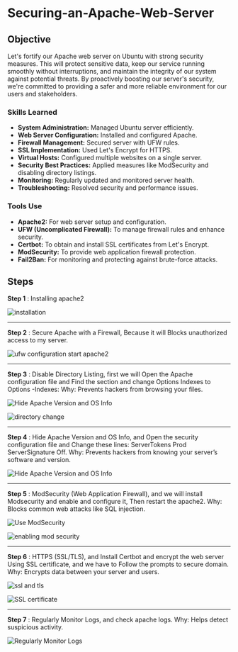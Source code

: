 # Securing-an-Apache-Web-Server

## Objective

Let's fortify our Apache web server on Ubuntu with strong security measures. This will protect sensitive data, keep our service running smoothly without interruptions, and maintain the integrity of our system against potential threats. By proactively boosting our server's security, we're committed to providing a safer and more reliable environment for our users and stakeholders.

### Skills Learned

- **System Administration:** Managed Ubuntu server efficiently.
- **Web Server Configuration:** Installed and configured Apache.
- **Firewall Management:** Secured server with UFW rules.
- **SSL Implementation:** Used Let's Encrypt for HTTPS.
- **Virtual Hosts:** Configured multiple websites on a single server.
- **Security Best Practices:** Applied measures like ModSecurity and disabling directory listings.
- **Monitoring:** Regularly updated and monitored server health.
- **Troubleshooting:** Resolved security and performance issues.

### Tools Use

- **Apache2:** For web server setup and configuration.
- **UFW (Uncomplicated Firewall):** To manage firewall rules and enhance security.
- **Certbot:** To obtain and install SSL certificates from Let's Encrypt.
- **ModSecurity:** To provide web application firewall protection.
- **Fail2Ban:** For monitoring and protecting against brute-force attacks.

## Steps

**Step 1** : Installing apache2 

![installation](https://github.com/user-attachments/assets/94988259-0461-44de-b7ad-c5a0027821a9)

<hr>

**Step 2** :  Secure Apache with a Firewall, Because it will Blocks unauthorized access to my server.

![ufw configuration   start apache2](https://github.com/user-attachments/assets/2917daef-2796-48d2-a045-b58855549541)

<hr>

**Step 3** : Disable Directory Listing, first we will Open the Apache configuration file and Find the <Directory> section and change Options Indexes to Options -Indexes:
Why: Prevents hackers from browsing your files.

![Hide Apache Version and OS Info](https://github.com/user-attachments/assets/1a280ae3-0b2a-427c-914b-10ccae359e97)

![directory change](https://github.com/user-attachments/assets/d933fda5-75af-4d3b-8a94-f261f1d9d49c)

<hr>

**Step 4** : Hide Apache Version and OS Info, and Open the security configuration file and Change these lines: ServerTokens Prod
ServerSignature Off.
Why: Prevents hackers from knowing your server’s software and version.

![Hide Apache Version and OS Info](https://github.com/user-attachments/assets/528d9f5b-d1ea-4a3a-9189-ab67d5dc4e64)

<hr>

**Step 5** : ModSecurity (Web Application Firewall), and we will install Modsecurity and enable and configure it, Then restart the apache2.
Why: Blocks common web attacks like SQL injection.

![Use ModSecurity](https://github.com/user-attachments/assets/09c18b51-eb04-499a-89ca-ebd305399e15)

![enabling mod security](https://github.com/user-attachments/assets/995e4cfb-2f2f-46c4-b540-c1976a7d6146)

<hr>

**Step 6** :  HTTPS (SSL/TLS), and Install Certbot and encrypt the web server Using SSL certificate, and we have to Follow the prompts to secure domain.
Why: Encrypts data between your server and users.

![ssl and tls](https://github.com/user-attachments/assets/13b1e126-de4e-4b01-a479-aff070c990ae)

![SSL certificate](https://github.com/user-attachments/assets/b73e68be-f472-4355-add9-94287cf3cec7)

<hr>

**Step 7** : Regularly Monitor Logs, and check apache logs. 
Why: Helps detect suspicious activity.

![Regularly Monitor Logs](https://github.com/user-attachments/assets/4c81996a-fb68-479a-bdff-ec3ce9fd0881)













